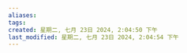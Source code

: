 ```yaml
---
aliases: 
tags: 
created: 星期二, 七月 23日 2024, 2:04:50 下午
last_modified: 星期二, 七月 23日 2024, 2:04:54 下午
---
```

